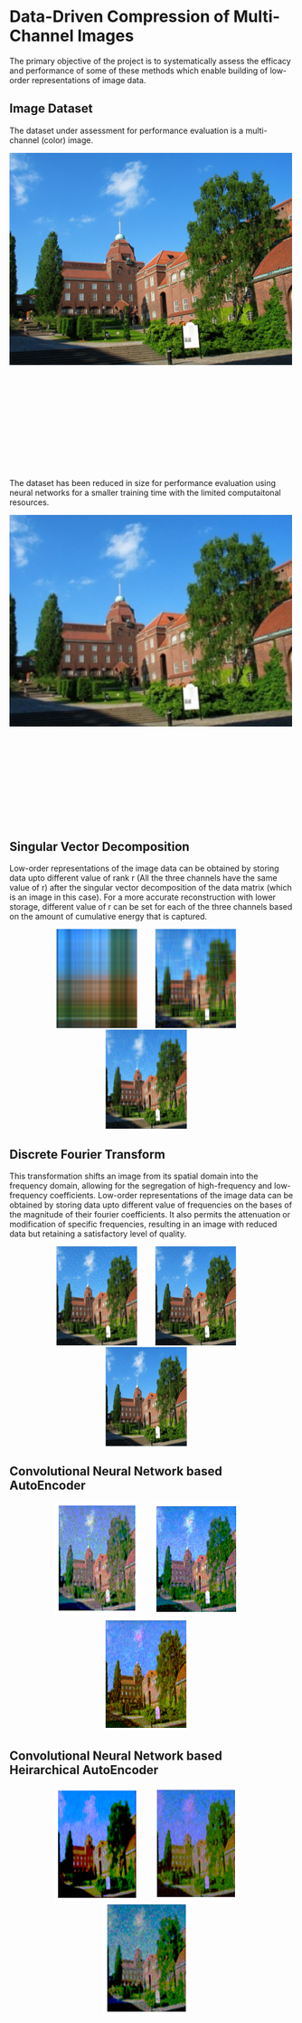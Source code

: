 # Data-Driven Compression of Multi-Channel Images
The primary objective of the project is to systematically assess the efficacy and performance of some of these methods which enable building of low-order representations of image data.

## Image Dataset
The dataset under assessment for performance evaluation is a multi-channel (color) image.
<p align="center">
  <img src="https://github.com/kirtan2605/KTH-SM2001-Data-Driven-Methods-in-Engineering/blob/master/readme_images/KTH_photo.jpg" style="width:500px; height:auto; float:left;">
  <div style="clear:both; margin-bottom:200px;"></div>
</p>

The dataset has been reduced in size for performance evaluation using neural networks for a smaller training time with the limited computaitonal resources.
<p align="center">
  <img src="https://github.com/kirtan2605/KTH-SM2001-Data-Driven-Methods-in-Engineering/blob/master/readme_images/NN/KTH_photo%20reduced%205.jpg" style="width:500px; height:auto; float:left;">
  <div style="clear:both; margin-bottom:200px;"></div>
</p>

## Singular Vector Decomposition
Low-order representations of the image data can be obtained by storing data upto different value of rank r (All the three channels have the same value of r) after the singular vector decomposition of the data matrix (which is an image in this case). For a more accurate reconstruction with lower storage, different value of r can be set for each of the three channels based on the amount of cumulative energy that is captured.

<p align="center">
  <img src="https://github.com/kirtan2605/KTH-SM2001-Data-Driven-Methods-in-Engineering/blob/master/readme_images/SVD/Compressed_Image_r001.png" style="width: 30%; height: 175px; margin-right: 20px;">
  <img src="https://github.com/kirtan2605/KTH-SM2001-Data-Driven-Methods-in-Engineering/blob/master/readme_images/SVD/Compressed_Image_r010.png" style="width: 30%; height: 175px; margin-right: 20px;">
  <img src="https://github.com/kirtan2605/KTH-SM2001-Data-Driven-Methods-in-Engineering/blob/master/readme_images/SVD/Compressed_Image_r025.png" style="width: 30%; height: 175px; margin-right: 20px;">
</p>


## Discrete Fourier Transform
This transformation shifts an image from its spatial domain into the frequency domain, allowing for the segregation of high-frequency and low-frequency coefficients. Low-order representations of the image data can be obtained by storing data upto different value of frequencies on the bases of the magnitude of their fourier coefficients. It also permits the attenuation or modification of specific frequencies, resulting in an image with reduced data but retaining a satisfactory level of quality. 

<p align="center">
  <img src="https://github.com/kirtan2605/KTH-SM2001-Data-Driven-Methods-in-Engineering/blob/master/readme_images/DFT/Storage_0.1.png" style="width: 30%; height: 175px; margin-right: 20px;">
  <img src="https://github.com/kirtan2605/KTH-SM2001-Data-Driven-Methods-in-Engineering/blob/master/readme_images/DFT/Storage_0.21.png" style="width: 30%; height: 175px; margin-right: 20px;">
  <img src="https://github.com/kirtan2605/KTH-SM2001-Data-Driven-Methods-in-Engineering/blob/master/readme_images/DFT/Storage_0.51.png" style="width: 30%; height: 175px; margin-right: 20px;">
</p>

## Convolutional Neural Network based AutoEncoder

<p align="center">
  <img src="https://github.com/kirtan2605/KTH-SM2001-Data-Driven-Methods-in-Engineering/blob/master/readme_images/NN/CNNAE/ReconImage_d005.png" style="width: 30%; height: 200px; margin-right: 20px;">
  <img src="https://github.com/kirtan2605/KTH-SM2001-Data-Driven-Methods-in-Engineering/blob/master/readme_images/NN/CNNAE/ReconImage_d025.png" style="width: 30%; height: 200px; margin-right: 20px;">
  <img src="https://github.com/kirtan2605/KTH-SM2001-Data-Driven-Methods-in-Engineering/blob/master/readme_images/NN/CNNAE/ReconImage_d100.png" style="width: 30%; height: 200px; margin-right: 20px;">
</p>


## Convolutional Neural Network based Heirarchical AutoEncoder

<p align="center">
  <img src="https://github.com/kirtan2605/KTH-SM2001-Data-Driven-Methods-in-Engineering/blob/master/readme_images/NN/CNNHAE/ReconImage_d3n01.png" style="width: 30%; height: 200px; margin-right: 20px;">
  <img src="https://github.com/kirtan2605/KTH-SM2001-Data-Driven-Methods-in-Engineering/blob/master/readme_images/NN/CNNHAE/ReconImage_d3n05.png" style="width: 30%; height: 200px; margin-right: 20px;">
  <img src="https://github.com/kirtan2605/KTH-SM2001-Data-Driven-Methods-in-Engineering/blob/master/readme_images/NN/CNNHAE/ReconImage_d3n10.png" style="width: 30%; height: 200px; margin-right: 20px;">
</p>
